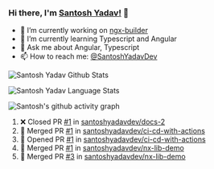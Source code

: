 ### Hi there, I'm [Santosh Yadav!](https://santoshyadav.dev) 👋

- 🔭 I’m currently working on [ngx-builder](https://github.com/ngx-builders)
- 🌱 I’m currently learning Typescript and Angular
- 💬 Ask me about Angular, Typescript
- 📫 How to reach me: [@SantoshYadavDev](https://twitter.com/SantoshYadavDev)

![Santosh Yadav Github Stats](https://github-readme-stats.anuraghazra1.vercel.app/api?username=SantoshYadavDev&show_icons=true&include_all_commits=true&theme=radical)

![Santosh Yadav Language Stats](https://github-readme-stats.anuraghazra1.vercel.app/api/top-langs/?username=SantoshYadavDev&layout=compact&theme=radical)

![Santosh's github activity graph](https://activity-graph.herokuapp.com/graph?username=SantoshYadavDev&theme=dracula)

<!--START_SECTION:activity-->
1. ❌ Closed PR [#1](https://github.com/santoshyadavdev/docs-2/pull/1) in [santoshyadavdev/docs-2](https://github.com/santoshyadavdev/docs-2)
2. 🎉 Merged PR [#1](https://github.com/santoshyadavdev/ci-cd-with-actions/pull/1) in [santoshyadavdev/ci-cd-with-actions](https://github.com/santoshyadavdev/ci-cd-with-actions)
3. 💪 Opened PR [#1](https://github.com/santoshyadavdev/ci-cd-with-actions/pull/1) in [santoshyadavdev/ci-cd-with-actions](https://github.com/santoshyadavdev/ci-cd-with-actions)
4. 🎉 Merged PR [#1](https://github.com/santoshyadavdev/nx-lib-demo/pull/1) in [santoshyadavdev/nx-lib-demo](https://github.com/santoshyadavdev/nx-lib-demo)
5. 🎉 Merged PR [#3](https://github.com/santoshyadavdev/nx-lib-demo/pull/3) in [santoshyadavdev/nx-lib-demo](https://github.com/santoshyadavdev/nx-lib-demo)
<!--END_SECTION:activity-->
